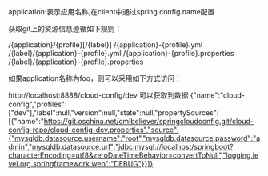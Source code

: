 application:表示应用名称,在client中通过spring.config.name配置

获取git上的资源信息遵循如下规则：

/{application}/{profile}[/{label}]
/{application}-{profile}.yml
/{label}/{application}-{profile}.yml
/{application}-{profile}.properties
/{label}/{application}-{profile}.properties

如果application名称为foo，则可以采用如下方式访问：

http://localhost:8888/cloud-config/dev 可以获取到数据
{"name":"cloud-config","profiles":["dev"],"label":null,"version":null,"state":null,"propertySources":[{"name":"https://git.oschina.net/cmlbeliever/springcloudconfig.git/cloud-config-repo/cloud-config-dev.properties","source":{"mysqldb.datasource.username":"root","mysqldb.datasource.password":"admin","mysqldb.datasource.url":"jdbc:mysql://localhost/springboot?characterEncoding=utf8&zeroDateTimeBehavior=convertToNull","logging.level.org.springframework.web":"DEBUG"}}]}
